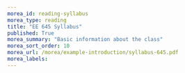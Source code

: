 ```yaml
---
morea_id: reading-syllabus
morea_type: reading
title: "EE 645 Syllabus"
published: True
morea_summary: "Basic information about the class"
morea_sort_order: 10
morea_url: /morea/example-introduction/syllabus-645.pdf
morea_labels: 
---
```

